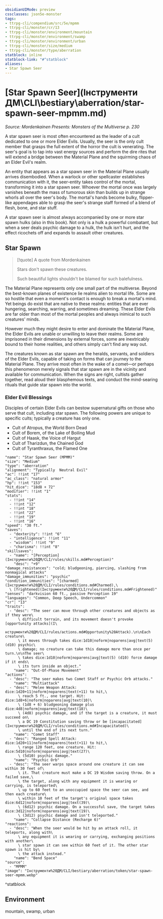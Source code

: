 ```yaml
---
obsidianUIMode: preview
cssclasses: json5e-monster
tags:
- ttrpg-cli/compendium/src/5e/mpmm
- ttrpg-cli/monster/cr/13
- ttrpg-cli/monster/environment/mountain
- ttrpg-cli/monster/environment/swamp
- ttrpg-cli/monster/environment/urban
- ttrpg-cli/monster/size/medium
- ttrpg-cli/monster/type/aberration
statblock: inline
statblock-link: "#^statblock"
aliases:
- Star Spawn Seer
---
```

# [Star Spawn Seer](Інструменти ДМ\CLI\bestiary\aberration/star-spawn-seer-mpmm.md)
*Source: Mordenkainen Presents: Monsters of the Multiverse p. 230*  

A star spawn seer is most often encountered as the leader of a cult dedicated to one or more Elder Evils. Usually, the seer is the only cult member that grasps the full extent of the horror the cult is venerating. The seer's goal is to tap into vast energy sources and perform the dire rites that will extend a bridge between the Material Plane and the squirming chaos of an Elder Evil's realm.

An entity that appears as a star spawn seer in the Material Plane usually arrives disembodied. When a warlock or other spellcaster establishes communication with it, the seer-entity takes control of the mortal, transforming it into a star spawn seer. Whoever the mortal once was largely vanishes beneath the mass of tumorous skin than builds up in strange whorls all over the seer's body. The mortal's hands become bulky, flipper-like appendages able to grasp the seer's strange staff formed of a blend of flesh, bone, and star stuff.

A star spawn seer is almost always accompanied by one or more star spawn hulks (also in this book). Not only is a hulk a powerful combatant, but when a seer deals psychic damage to a hulk, the hulk isn't hurt, and the effect ricochets off and expands to assault other creatures.

## Star Spawn

> [!quote] A quote from Mordenkainen  
> 
> Stars don't spawn these creatures.
> 
> Such beautiful lights shouldn't be blamed for such balefulness.

The Material Plane represents only one small part of the multiverse. Beyond the best-known planes of existence lie realms alien to mortal life. Some are so hostile that even a moment's contact is enough to break a mortal's mind. Yet beings do exist that are native to these realms: entities that are ever hungering, searching, warring, and sometimes dreaming. These Elder Evils are far older than most of the mortal peoples and always inimical to such creatures' minds.

However much they might desire to enter and dominate the Material Plane, the Elder Evils are unable or unwilling to leave their realms. Some are imprisoned in their dimensions by external forces, some are inextricably bound to their home realities, and others simply can't find any way out.

The creatures known as star spawn are the heralds, servants, and soldiers of the Elder Evils, capable of taking on forms that can journey to the Material Plane. They arrive most often in the wake of a comet—or perhaps this phenomenon merely signals that star spawn are in the vicinity and available for communication. When the signs are right, cultists gather together, read aloud their blasphemous texts, and conduct the mind-searing rituals that guide star spawn into the world.

### Elder Evil Blessings

Disciples of certain Elder Evils can bestow supernatural gifts on those who serve that cult, including star spawn. The following powers are unique to specific cults; typically a creature has only one.

- Cult of Atropus, the World Born Dead  
- Cult of Borem, of the Lake of Boiling Mud  
- Cult of Haask, the Voice of Hargut  
- Cult of Tharizdun, the Chained God  
- Cult of Tyranthraxus, the Flamed One  

```statblock
"name": "Star Spawn Seer (MPMM)"
"size": "Medium"
"type": "aberration"
"alignment": "Typically  Neutral Evil"
"ac": !!int "17"
"ac_class": "natural armor"
"hp": !!int "153"
"hit_dice": "18d8 + 72"
"modifier": !!int "1"
"stats":
  - !!int "14"
  - !!int "12"
  - !!int "18"
  - !!int "22"
  - !!int "19"
  - !!int "16"
"speed": "30 ft."
"saves":
  - "dexterity": !!int "6"
  - "intelligence": !!int "11"
  - "wisdom": !!int "9"
  - "charisma": !!int "8"
"skillsaves":
  - "name": "[Perception](Інструменти%20ДМ/CLI/rules/skills.md#Perception)"
    "desc": "+9"
"damage_resistances": "cold; bludgeoning, piercing, slashing from nonmagical attacks"
"damage_immunities": "psychic"
"condition_immunities": "[charmed](Інструменти%20ДМ/CLI/rules/conditions.md#Charmed),\
  \ [frightened](Інструменти%20ДМ/CLI/rules/conditions.md#Frightened)"
"senses": "darkvision 60 ft., passive Perception 19"
"languages": "Common, Deep Speech, Undercommon"
"cr": "13"
"traits":
  - "desc": "The seer can move through other creatures and objects as if they were\
      \ difficult terrain, and its movement doesn't provoke [opportunity attacks](І\
      нструменти%20ДМ/CLI/rules/actions.md#Opportunity%20Attack).\n\nEach creature\
      \ it moves through takes dice:1d10|noform|noparens|avg|text(5) (d10) psychic\
      \ damage; no creature can take this damage more than once per turn.\n\nThe seer\
      \ takes dice:1d10|noform|noparens|avg|text(5) (d10) force damage if it ends\
      \ its turn inside an object."
    "name": "Out-Of-Phase Movement"
"actions":
  - "desc": "The seer makes two Comet Staff or Psychic Orb attacks."
    "name": "Multiattack"
  - "desc": "Melee Weapon Attack: dice:1d20+11|noform|noparens|text(+11) to hit,\
      \ reach 5 ft., one target. Hit: dice:1d8+6|noform|noparens|avg|text(10)\
      \ (1d8 + 6) bludgeoning damage plus dice:4d8|noform|noparens|avg|text(18)\
      \ (4d8) psychic damage, and if the target is a creature, it must succeed on\
      \ a DC 19 Constitution saving throw or be [incapacitated](Інструменти%20ДМ/CLI/rules/conditions.md#Incapacitated)\
      \ until the end of its next turn."
    "name": "Comet Staff"
  - "desc": "Ranged Spell Attack: dice:1d20+11|noform|noparens|text(+11) to hit,\
      \ range 120 feet, one creature. Hit: dice:5d10|noform|noparens|avg|text(27)\
      \ (5d10) psychic damage."
    "name": "Psychic Orb"
  - "desc": "The seer warps space around one creature it can see within 30 feet of\
      \ it. That creature must make a DC 19 Wisdom saving throw. On a failed save,\
      \ the target, along with any equipment it is wearing or carrying, is teleported\
      \ up to 60 feet to an unoccupied space the seer can see, and then each creature\
      \ within 10 feet of the target's original space takes dice:6d12|noform|noparens|avg|text(39)\
      \ (6d12) psychic damage. On a successful save, the target takes dice:3d12|noform|noparens|avg|text(19)\
      \ (3d12) psychic damage and isn't teleported."
    "name": "Collapse Distance (Recharge 6)"
"reactions":
  - "desc": "When the seer would be hit by an attack roll, it teleports, along with\
      \ any equipment it is wearing or carrying, exchanging positions with another\
      \ star spawn it can see within 60 feet of it. The other star spawn is hit by\
      \ the attack instead."
    "name": "Bend Space"
"source":
  - "MPMM"
"image": "Інструменти%20ДМ/CLI/bestiary/aberration/token/star-spawn-seer-mpmm.webp"
```
^statblock

## Environment

mountain, swamp, urban